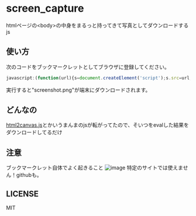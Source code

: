 # screen_capture
htmlページの\<body\>の中身をまるっと持ってきて写真としてダウンロードするjs

## 使い方

次のコードをブックマークレットとしてブラウザに登録してください。

```js
javascript:(function(url){s=document.createElement('script');s.src=url;document.body.appendChild(s);})('https://N-kos-mk.github.io/screen_capture/capture.js');
```

実行すると"screenshot.png"が端末にダウンロードされます。

## どんなの
[html2canvas.js](https://cdnjs.cloudflare.com/ajax/libs/html2canvas/0.4.1/html2canvas.js)とかいうまんまのjsが転がってたので、そいつをevalした結果をダウンロードしてるだけ

## 注意
ブックマークレット自体でよく起きること
![image](https://github.com/N-Kos-mk/screen_capture/assets/82209854/9db28f85-420b-419b-bfbc-b96b9dcdb513)
特定のサイトでは使えません！githubも。

## LICENSE
MIT
